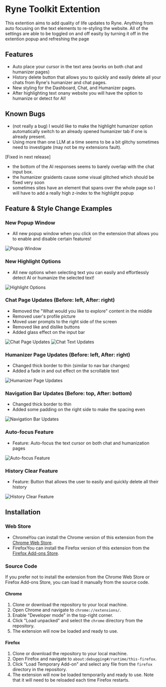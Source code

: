 # Ryne Toolkit Extention
This extention aims to add quality of life updates to Ryne. Anything from auto focusing on the text elements to re-styling the website. All of the settings are able to be toggled on and off easity by turning it off in the extention popup and refreshing the page

## Features
- Auto place your cursor in the text area (works on both chat and humanizer pages)
- History delete button that allows you to quickly and easily delete all your chats from Ryne's humanizer and chat pages.
- New styling for the Dashboard, Chat, and Humanizer pages.
- After highlighting text onany website you will have the option to humanize or detect for AI!
<!-- - Fixed a bug where if AI output code, it would weirdly wrap, and be hard to read. Now the code simply outputs with a horizontal scrollbar. -->

## Known Bugs
- (not really a bug) I would like to make the highlight humanizer option automatically switch to an already opened humanizer tab if one is already present.
- Using more than one LLM at a time seems to be a bit glitchy sometimes need to investigate (may not be my extensions fault).

[Fixed in next release]
- the bottom of the AI responses seems to barely overlap with the chat input box.
- the humanizer graidents cause some visual glitched which should be fixed very soon
- sometimes sites have an element that spans over the whole page so I will have to add a really high z-index to the highlight popup
  
## Feature & Style Change Examples

### New Popup Window
- All new popup window when you click on the extension that allows you to enable and disable certain features!

![Popup Window](https://raw.githubusercontent.com/bennnzo/ryne-delete-all-extention/main/readme-images/popup.png)

### New Highlight Options
- All new options when selecting text you can easily and effortlessly detect AI or humanize the selected text!

![Highlight Options](https://raw.githubusercontent.com/bennnzo/ryne-delete-all-extention/main/readme-images/highlight.png)

### Chat Page Updates (Before: left, After: right)
<!-- - Fixed bug were AI's code output would weirdly wrap and become unreadable. Now its simply output with a horizontal scrollbar -->
- Removed the "What would you like to explore" content in the middle
- Removed user's profile picture
- Moved user prompts to the right side of the screen
- Removed like and dislike buttons
- Added glass effect on the input bar

<!-- ![Chat Text Updates](https://raw.githubusercontent.com/bennnzo/ryne-delete-all-extention/main/readme-images/code/edited.png) -->
![Chat Page Updates](https://raw.githubusercontent.com/bennnzo/ryne-delete-all-extention/main/readme-images/chat/screen-edited.png)
![Chat Text Updates](https://raw.githubusercontent.com/bennnzo/ryne-delete-all-extention/main/readme-images/chat/text-edited.png)

### Humanizer Page Updates (Before: left, After: right)
- Changed thick border to thin (similar to nav bar changes)
- Added a fade in and out effect on the scrollable text

![Humanizer Page Updates](https://raw.githubusercontent.com/bennnzo/ryne-delete-all-extention/main/readme-images/humanizer/edited.png)

### Navigation Bar Updates (Before: top, After: bottom)
- Changed thick border to thin
- Added some padding on the right side to make the spacing even

![Navigation Bar Updates](https://raw.githubusercontent.com/bennnzo/ryne-delete-all-extention/main/readme-images/nav/edited.png)

### Auto-focus Feature
- Feature: Auto-focus the text cursor on both chat and humanization pages

![Auto-focus Feature](https://raw.githubusercontent.com/bennnzo/ryne-delete-all-extention/main/readme-images/auto-focus.png)

### History Clear Feature
- Feature: Button that allows the user to easily and quickly delete all their history

![History Clear Feature](https://raw.githubusercontent.com/bennnzo/ryne-delete-all-extention/main/readme-images/history-clear.png)

## Installation
### Web Store
 - ChromeYou can install the Chrome version of this extension from the [Chrome Web Store](https://chromewebstore.google.com/detail/ryne-batch-delete/djpnjpfjeakffgfnhfdnpheofebplolc?authuser=0&hl=en).
 - FirefoxYou can install the Firefox version of this extension from the [Firefox Add-ons Store](https://addons.mozilla.org/en-US/firefox/addon/ryne-batch-delete/).

### Source Code
If you prefer not to install the extension from the Chrome Web Store or Firefox Add-ons Store, you can load it manually from the source code.

#### Chrome
1. Clone or download the repository to your local machine.
2. Open Chrome and navigate to `chrome://extensions/`.
3. Enable "Developer mode" in the top-right corner.
4. Click "Load unpacked" and select the `chrome` directory from the repository.
5. The extension will now be loaded and ready to use.

#### Firefox
1. Clone or download the repository to your local machine.
2. Open Firefox and navigate to `about:debugging#/runtime/this-firefox`.
3. Click "Load Temporary Add-on" and select any file from the `firefox` directory in the repository.
4. The extension will now be loaded temporarily and ready to use. Note that it will need to be reloaded each time Firefox restarts.
